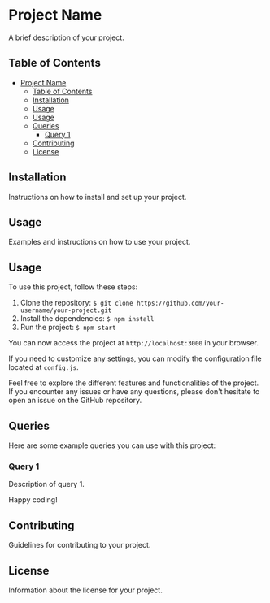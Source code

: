 # Project Name

A brief description of your project.

## Table of Contents

- [Project Name](#project-name)
  - [Table of Contents](#table-of-contents)
  - [Installation](#installation)
  - [Usage](#usage)
  - [Usage](#usage-1)
  - [Queries](#queries)
    - [Query 1](#query-1)
  - [Contributing](#contributing)
  - [License](#license)

## Installation

Instructions on how to install and set up your project.

## Usage

Examples and instructions on how to use your project.

## Usage

To use this project, follow these steps:

1. Clone the repository: `$ git clone https://github.com/your-username/your-project.git`
2. Install the dependencies: `$ npm install`
3. Run the project: `$ npm start`

You can now access the project at `http://localhost:3000` in your browser.

If you need to customize any settings, you can modify the configuration file located at `config.js`.

Feel free to explore the different features and functionalities of the project. If you encounter any issues or have any questions, please don't hesitate to open an issue on the GitHub repository.

## Queries

Here are some example queries you can use with this project:

### Query 1

Description of query 1.

Happy coding!

## Contributing

Guidelines for contributing to your project.

## License

Information about the license for your project.
